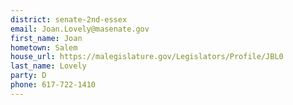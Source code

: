 ```yaml
---
district: senate-2nd-essex
email: Joan.Lovely@masenate.gov
first_name: Joan
hometown: Salem
house_url: https://malegislature.gov/Legislators/Profile/JBL0
last_name: Lovely
party: D
phone: 617-722-1410
---
```

